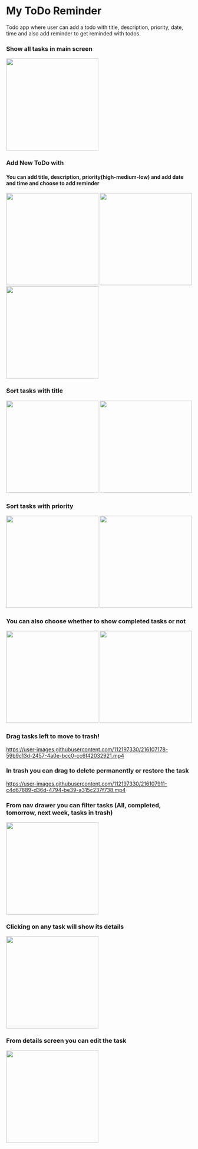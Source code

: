 # My ToDo Reminder
Todo app where user can add a todo with title, description, priority, date, time and also add reminder to get reminded with todos.


### Show all tasks in main screen
<div>
<img src="https://user-images.githubusercontent.com/112197330/216103712-43b9a098-2c9e-4be4-80d2-8be4846c5fb4.png" width = "250"/>
</div>


### Add New ToDo with
#### You can add title, description, priority(high-medium-low) and add date and time and choose to add reminder 
<div>
<img src="https://user-images.githubusercontent.com/112197330/216104188-97d048fa-95e9-496b-be57-830b4d623e8c.png" width = "250"/>
<img src="https://user-images.githubusercontent.com/112197330/216104349-836e7a68-5909-4a48-b341-73f5ebe3456e.png" width = "250"/>
<img src="https://user-images.githubusercontent.com/112197330/216104486-4d6222f5-c5b1-4183-9f3d-b7db5b7e309d.png" width = "250"/>
</div>


### Sort tasks with title
<div>
<img src="https://user-images.githubusercontent.com/112197330/216105404-69da185b-101b-4155-ae24-98a327faf908.png" width = "250"/>
<img src="https://user-images.githubusercontent.com/112197330/216105658-bfcb117d-d45f-4427-ae8d-83f29a983a4b.png" width = "250"/>
</div>


### Sort tasks with priority
<div>
<img src="https://user-images.githubusercontent.com/112197330/216105904-432ac2c0-9c7b-458a-9c3a-4aa5749f3b0c.png" width = "250"/>
<img src="https://user-images.githubusercontent.com/112197330/216106080-31e1e432-427e-4e36-af28-3f09c1d02e55.png" width = "250"/>
</div>


### You can also choose whether to show completed tasks or not
<div>
<img src="https://user-images.githubusercontent.com/112197330/216106337-35be79cd-00a7-434d-b872-02c024fb346e.png" width = "250"/>
<img src="https://user-images.githubusercontent.com/112197330/216106471-825bb02b-35e1-4d27-b355-3afebeb776f9.png" width = "250"/>
</div>


### Drag tasks left to move to trash!

https://user-images.githubusercontent.com/112197330/216107178-59b9c13d-2457-4a0e-bcc0-cc6f42032921.mp4


### In trash you can drag to delete permanently or restore the task

https://user-images.githubusercontent.com/112197330/216107911-c4d67889-d36d-4794-be39-a315c237f738.mp4


### From nav drawer you can filter tasks (All, completed, tomorrow, next week, tasks in trash)
<div>
<img src="https://user-images.githubusercontent.com/112197330/216108342-92014a67-4de0-4b0b-aeb1-12a7370fc728.png" width = "250"/>
</div>


### Clicking on any task will show its details
<div>
<img src="https://user-images.githubusercontent.com/112197330/216108674-b908ed90-b0b9-485a-a62e-cdd3b7d8daa9.png" width = "250"/>
</div>


### From details screen you can edit the task
<div>
<img src="https://user-images.githubusercontent.com/112197330/216108936-4f9ffea3-7fd4-40b3-aee4-14ea904664d3.png" width = "250"/>
</div>

